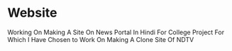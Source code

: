 # Website
Working On Making A Site On News Portal In Hindi For College Project 
For Which I Have Chosen to  Work On Making A Clone Site Of NDTV 
